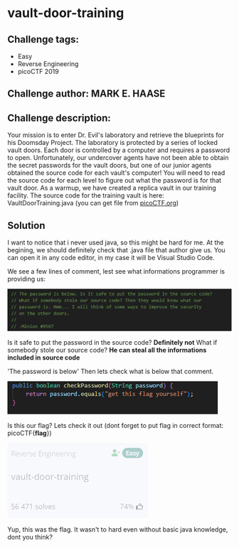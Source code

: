 # vault-door-training
## Challenge tags:
- Easy
- Reverse Engineering
- picoCTF 2019

## Challenge author: MARK E. HAASE
## Challenge description:
Your mission is to enter Dr. Evil's laboratory and retrieve the blueprints for his Doomsday Project. 
The laboratory is protected by a series of locked vault doors. Each door is controlled by a computer and requires a password to open. 
Unfortunately, our undercover agents have not been able to obtain the secret passwords for the vault doors, 
but one of our junior agents obtained the source code for each vault's computer! 
You will need to read the source code for each level to figure out what the password is for that vault door. 
As a warmup, we have created a replica vault in our training facility. 
The source code for the training vault is here: VaultDoorTraining.java (you can get file from [picoCTF.org](picoCTF.org))

## Solution

I want to notice that i never used java, so this might be hard for me. 
At the begining, we should definitely check that .java file that author give us. You can open it in any code editor, in my case it will be Visual Studio Code.

We see a few lines of comment, lest see what informations programmer is providing us:

![image missing?](./content/vault-door-training-01.PNG)

Is it safe to put the password in the source code? **Definitely not**
What if somebody stole our source code? **He can steal all the informations included in source code**

'The password is below'
Then lets check what is below that comment.

![image missing?](./content/vault-door-training-02.PNG)

Is this our flag? Lets check it out
(dont forget to put flag in correct format: picoCTF{**flag**})

![image missing?](./content/vault-door-training-03.png)

Yup, this was the flag. It wasn't to hard even without basic java knowledge, dont you think?


